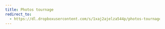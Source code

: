 ```yaml
---
title: Photos tournage
redirect_to:
  - https://dl.dropboxusercontent.com/s/1xaj2ajelza544p/photos-tournage.zip?dl=0
---
```

